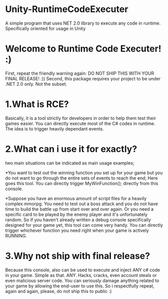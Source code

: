 # Unity-RuntimeCodeExecuter
A simple program that uses NET 2.0 library to execute any code in runtime. Specifically oriented for usage in Unity

# Welcome to Runtime Code Executer! :) 

First, repeat the friendly warning again: DO NOT SHIP THIS WITH YOUR FINAL RELEASE! :)) 
Second, this package requires your project to be under .NET 2.0 only. Not the subset.

# 1.What is RCE?
Basically, it is a tool strictly for developers in order to help them test their games easier. You can directly execute most of the C# codes in runtime. The idea is to trigger heavily dependant events.

# 2.What can i use it for exactly?
two main situations can be indicated as main usage examples;

*You want to test out the winning function you set up for your game but you do not want to go through the entire sets of events to reach the end; Here goes this tool. You can directly trigger MyWinFunction(); directly from this console.

*Suppose you have an enormous amount of script files for a heavily complex mmorpg. You need to test out a boss attack and you do not have time to build the battle up from start over and over again. Or you need a specific card to be played by the enemy player and it's unfortunately random. So if you haven't already written a debug console specifically designed for your game yet, this tool can come very handy. You can directly trigger whichever function you need right when your game is actively RUNNING.

# 3.Why not ship with final release?
Because this console, also can be used to execute and inject ANY c# code in your game. Simple as that. ANY. Hacks, cracks, even account steals or even malicious server code. You can seriously damage anything related to your game by allowing the end-user to use this. So i respectfully repeat, again and again, please, do not ship this to public :)
